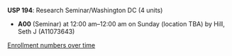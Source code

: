 **USP 194**: Research Seminar/Washington DC (4 units)

- **A00** (Seminar) at 12:00 am–12:00 am on Sunday (location TBA) by Hill, Seth J (A11073643)

[Enrollment numbers over time](./USP194.tsv)
